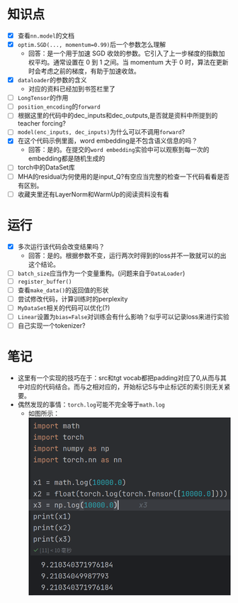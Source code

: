 # 知识点

- [x] 查看```nn.model```的文档
- [x] ```optim.SGD(..., momentum=0.99)```后一个参数怎么理解
    - 回答：是一个用于加速 SGD 收敛的参数。它引入了上一步梯度的指数加权平均。通常设置在 0 到 1 之间。当 momentum 大于 0
      时，算法在更新时会考虑之前的梯度，有助于加速收敛。
- [x] ```dataloader```的参数的含义
    - 对应的资料已经加到书签栏里了
- [ ] ```LongTensor```的作用
- [ ] ```position_encoding```的```forward```
- [ ] 根据这里的代码中的dec_inputs和dec_outputs,是否就是资料中所提到的teacher forcing?
- [ ] ```model(enc_inputs, dec_inputs)```为什么可以不调用```forward```?
- [x] 在这个代码示例里面，word embedding是不包含语义信息的吗？
    - 回答：是的。在提交的```word embedding```实验中可以观察到每一次的embedding都是随机生成的
- [ ] torch中的DataSet库
- [ ] MHA的residual为何使用的是input_Q?有空应当完整的检查一下代码看看是否有区别。
- [ ] 收藏夹里还有LayerNorm和WarmUp的阅读资料没有看

# 运行

- [x] 多次运行该代码会改变结果吗？
    - 回答：是的。根据参数不变，运行两次时得到的loss并不一致就可以的出这个结论。
- [ ] ```batch_size```应当作为一个变量重构。(问题来自于```DataLoader```)
- [ ] ```register_buffer()```
- [ ] 查看```make_data()```的返回值的形状
- [ ] 尝试修改代码，计算训练时的perplexity
- [ ] ```MyDataSet```相关的代码可以优化(?)
- [ ] ```Linear```设置为```bias=False```对训练会有什么影响？似乎可以记录loss来进行实验
- [ ] 自己实现一个tokenizer?

# 笔记

- 这里有一个实现的技巧在于：src和tgt vocab都把padding对应了0,从而与其中对应的代码结合。而与之相对应的，开始标记S与中止标记E的索引则无关紧要。
- 偶然发现的事情：```torch.log```可能不完全等于```math.log```
    - 如图所示：![img.png](img.png)
